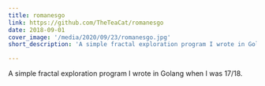 ```yaml
---
title: romanesgo
link: https://github.com/TheTeaCat/romanesgo
date: 2018-09-01
cover_image: '/media/2020/09/23/romanesgo.jpg'
short_description: 'A simple fractal exploration program I wrote in Golang when I was 17/18.'

---
```

A simple fractal exploration program I wrote in Golang when I was 17/18.